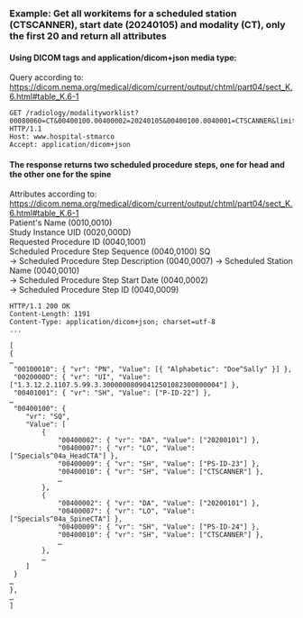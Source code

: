 ### Example: Get all workitems for a scheduled station (CTSCANNER), start date (20240105) and modality (CT), only the first 20 and return all attributes

#### Using DICOM tags and application/dicom+json media type:
Query according to: https://dicom.nema.org/medical/dicom/current/output/chtml/part04/sect_K.6.html#table_K.6-1   

```http
GET /radiology/modalityworklist?00080060=CT&00400100.00400002=20240105&00400100.0040001=CTSCANNER&limit=20&offset=0&includefield=all HTTP/1.1
Host: www.hospital-stmarco
Accept: application/dicom+json
```

#### The response returns two scheduled procedure steps, one for head and the other one for the spine
Attributes according to: https://dicom.nema.org/medical/dicom/current/output/chtml/part04/sect_K.6.html#table_K.6-1  
Patient's Name (0010,0010)  
Study Instance UID (0020,000D)  
Requested Procedure ID (0040,1001)  
Scheduled Procedure Step Sequence (0040,0100) SQ   
-> Scheduled Procedure Step Description (0040,0007) 
-> Scheduled Station Name (0040,0010)  
-> Scheduled Procedure Step Start Date (0040,0002)   
-> Scheduled Procedure Step ID (0040,0009)  

```http
HTTP/1.1 200 OK
Content-Length: 1191
Content-Type: application/dicom+json; charset=utf-8
...

[
{
…
 "00100010": { "vr": "PN", "Value": [{ "Alphabetic": "Doe^Sally" }] },
 "0020000D": { "vr": "UI", "Value": ["1.3.12.2.1107.5.99.3.30000008090412501082300000004"] },
 "00401001": { "vr": "SH", "Value": ["P-ID-22"] },
…
 "00400100": { 
    "vr": "SQ",
    "Value": [
        {
            "00400002": { "vr": "DA", "Value": ["20200101"] },
            "00400007": { "vr": "LO", "Value": ["Specials^04a_HeadCTA"] },
            "00400009": { "vr": "SH", "Value": ["PS-ID-23"] },
            "00400010": { "vr": "SH", "Value": ["CTSCANNER"] },
            …
        },
        {
            "00400002": { "vr": "DA", "Value": ["20200101"] },
            "00400007": { "vr": "LO", "Value": ["Specials^04a_SpineCTA"] },
            "00400009": { "vr": "SH", "Value": ["PS-ID-24"] },            
            "00400010": { "vr": "SH", "Value": ["CTSCANNER"] },
            …
        },
        …
    ]
 }
…
},
…
] 
```